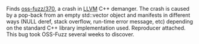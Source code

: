 Finds [oss-fuzz/370](https://bugs.chromium.org/p/oss-fuzz/issues/detail?id=370),
a crash in [LLVM](http://llvm.org) C++ demanger.
The crash is caused by a pop-back from an empty std::vector object
and manifests in different ways (NULL deref, stack overflow, run-time error
message, etc) depending on the standard C++ library implementation used.
Reproducer attached. This bug took OSS-Fuzz several weeks to discover.

